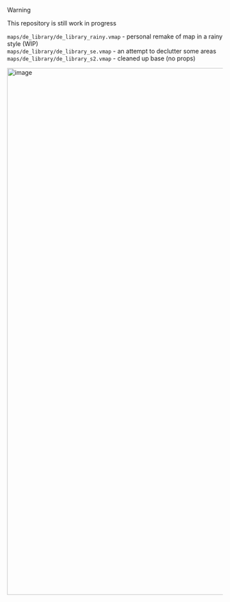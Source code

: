 > [!WARNING]  
> This repository is still work in progress

```maps/de_library/de_library_rainy.vmap``` - personal remake of map in a rainy style (WIP)  
```maps/de_library/de_library_se.vmap``` - an attempt to declutter some areas
```maps/de_library/de_library_s2.vmap``` - cleaned up base (no props)  

<img width="1527" height="1228" alt="image" src="https://github.com/user-attachments/assets/dc3ece94-a74b-4014-9e21-1fa02e3cea44" />
